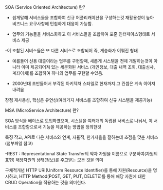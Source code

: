 SOA (Service Oriented Architecture) 란?

- 쉽게말해 서비스들을 조합하여 신규 어플리캐이션을 구성하는것
재활용성이 높아 비즈니스 요구사항에 민첩하게 대응이 가능함.

- 업무의 기능들을 서비스화하고 이 서비스들을 조합하여 포준 인터페이스형태로 서비스 제공 

-이 조합된 서비스들은 또 다른 서비스로 조합되어 즉, 계층화가
이뤄진 형태

- 예를들어 신용 대출이라는 업무를 구현할때, 새롭게 시스템을 전체 개발하는것이 아니라 이미 제공되어져 있는 세분화된 서비스
(개인정보, 대출 내역 조회, 대출심사, 계좌이체)를 조합하여
하나의 업무를 구현할 수있음.


- 2000년대 초반들어서 부각된 아키텍쳐 스타일로 현재까지 그 컨셉은 계속 이어져내려옴

장점
재사용성, 핵심은 유연성(여러가지 서비스를 조합하여 신규 시스템을 제공가능)




MSA (MicroService Architecture) 란?

SOA 방식을 베이스로 도입하였으며, 시스템을 여러개의 독립된 서비스로 나눠서, 이 서비스를 조합함으로서 기능을 제공하는 방법을 정의한것

특징 
작고, API로 다은 서비스와 연계, 자율적, 한가지을을 잘하는데 초점을 맞춘 서비스
(첨부파일 참고)


-REST :  Representational State Transfer의 약자
자원을 이름으로 구분하여(자원의 표현) 해당자원의 상태(정보)를 주고받는 모든 것을 의미

구체적개념
HTTP URI(Uniform Resource Identifier)를 통해 자원(Resource)을 명시하고, HTTP Method(POST, GET, PUT, DELETE)를 통해 해당 자원에 대한 CRUD Operation을 적용하는 것을 의미한다.




